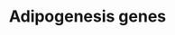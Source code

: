 ---
annotations:
- id: PW:0000650
  parent: signaling pathway
  type: Pathway Ontology
  value: signaling pathway pertinent to development
authors:
- M.Patti
- MaintBot
- Khanspers
- MartijnVanIersel
- Claudio.j.villanueva
- Mkutmon
- Egonw
citedin:
- link: PMC7518701
  title: The DNA methylome of inflammatory bowel disease (IBD) reflects intrinsic
    and extrinsic factors in intestinal mucosal cells (2020)
- link: PMC6657571
  title: Quizalofop-p-Ethyl Induces Adipogenesis in 3T3-L1 Adipocytes (2019)
- link: PMC4723140
  title: Advanced Running Performance by Genetic Predisposition in Male Dummerstorf
    Marathon Mice (DUhTP) Reveals Higher Sterol Regulatory Element-Binding Protein
    (SREBP) Related mRNA Expression in the Liver and Higher Serum Levels of Progesterone
    (2016)
- link: PMC9530846
  title: The necroptosis-inducing pseudokinase mixed lineage kinase domain-like regulates
    the adipogenic differentiation of pre-adipocytes (2022)
- link: 10.3390/ijms25084151
  title: Comparative Screening of the Liver Gene Expression Profiles from Type 1 and
    Type 2 Diabetes Rat Models (2024)
- link: 10.1038/mtm.2014.7
  title: Proteomic profiling of salivary gland after nonviral gene transfer mediated
    by conventional plasmids and minicircles (2014)
- link: 10.1016/j.forsciint.2016.06.027
  title: Simultaneous time course analysis of multiple markers based on DNA microarray
    in incised wound in skeletal muscle for wound aging (2016)
description: The different classes of factors involved in adipogenesis are shown.
  Adipogenesis is the process by which fat cells differentiate from predadipocytes
  to adipocytes (fat cells). Adipose tissue, composed of white and brown adipose tissue,
  is composed of adipocytes. This pathway is primarily studied to understand factors
  that contribute to obesity and diabetes. Transcriptional and hormonal regulators
  of adipocyte formation are indicated.
last-edited: 2023-04-21
organisms:
- Mus musculus
redirect_from:
- /index.php/Pathway:WP447
- /instance/WP447
- /instance/WP447_r126310
revision: r126310
schema-jsonld:
- '@context': https://schema.org/
  '@id': https://wikipathways.github.io/pathways/WP447.html
  '@type': Dataset
  creator:
    '@type': Organization
    name: WikiPathways
  description: The different classes of factors involved in adipogenesis are shown.
    Adipogenesis is the process by which fat cells differentiate from predadipocytes
    to adipocytes (fat cells). Adipose tissue, composed of white and brown adipose
    tissue, is composed of adipocytes. This pathway is primarily studied to understand
    factors that contribute to obesity and diabetes. Transcriptional and hormonal
    regulators of adipocyte formation are indicated.
  keywords:
  - Adfp
  - Adipoq
  - Adn
  - Adpn
  - Agpat2
  - Agrp
  - Agt
  - Ahr
  - Bmp1
  - Bmp2
  - Bmp3
  - Bmp4
  - Bscl2
  - Catnb
  - Cebpa
  - Cebpb
  - Cebpd
  - Cntfr
  - Creb1
  - Cugbp1
  - Cyp26a1
  - Cyp26b1
  - D10Ertd214e
  - Ddit3
  - Dlk1
  - Dvl1
  - E2f1
  - E2f4
  - Ebf1
  - Egr2
  - Epas1
  - Fabp4
  - Fas
  - Foxc2
  - Foxo1
  - Frzb
  - Fzd1
  - Gadd45a
  - Gadd45b
  - Gata2
  - Gata3
  - Gata4
  - Gdf10
  - Gh
  - Hif1a
  - Hmga1
  - Id3
  - Igf1
  - Il6
  - Il6st
  - Ins1
  - Ins2
  - Irs1
  - Irs3
  - Irs4
  - Klf15
  - Klf5
  - Klf6
  - Klf7
  - LOC384783
  - Lep
  - Lif
  - Lifr
  - Lipe
  - Lmna
  - Lpin1
  - Lpin2
  - Lpin3
  - Lpl
  - Mbnl1
  - Mef2a
  - Mef2b
  - Mef2c
  - Mef2d
  - Mif
  - Mixl1
  - Ncoa1
  - Ncoa2
  - Ncor1
  - Ncor2
  - Ndn
  - Nr1h3
  - Nr2f1
  - Nr3c1
  - Nrip1
  - Nsg1
  - Osm
  - Pbef1
  - Pck1
  - Pck2
  - Plin
  - Ppara
  - Ppard
  - Pparg
  - Ppargc1a
  - Prlr
  - Ptgis
  - Rara
  - Rb1
  - Rbl1
  - Rbl2
  - Retn
  - Rora
  - Rxra
  - Rxrg
  - Scd1
  - Serpine1
  - Sfrp4
  - Slc2a4
  - Smad3
  - Socs1
  - Socs3
  - Sp1
  - Spock1
  - Srebf1
  - Stat1
  - Stat2
  - Stat3
  - Stat5a
  - Stat5b
  - Stat6
  - Tcf1
  - Tgfb1
  - Tle3
  - Tnf
  - Trib3
  - Twist1
  - Ucp1
  - Wnt1
  - Wnt10b
  - Wnt5b
  - Wwtr1
  - Zmpste24
  license: CC0
  name: Adipogenesis genes
seo: CreativeWork
title: Adipogenesis genes
wpid: WP447
---